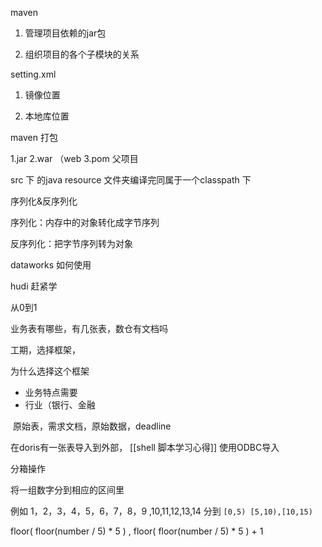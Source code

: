 maven

1.  管理项目依赖的jar包
    
2.  组织项目的各个子模块的关系
    

setting.xml

1.  镜像位置
    
2.  本地库位置
    

maven 打包

1.jar 2.war （web 3.pom 父项目

src 下 的java resource 文件夹编译完同属于一个classpath 下

序列化&反序列化

序列化：内存中的对象转化成字节序列

反序列化：把字节序列转为对象



dataworks 如何使用

hudi 赶紧学



从0到1

业务表有哪些，有几张表，数仓有文档吗

工期，选择框架，

为什么选择这个框架

- 业务特点需要
- 行业（银行、金融



​	原始表，需求文档，原始数据，deadline





在doris有一张表导入到外部，
[[shell 脚本学习心得]]
使用ODBC导入


分箱操作

将一组数字分到相应的区间里

例如  1，2，3，4，5，6，7，8，9 ,10,11,12,13,14
分到  `[0,5) [5,10),[10,15)`

floor( floor(number / 5) * 5 ) , floor( floor(number / 5) * 5 )  +  1
